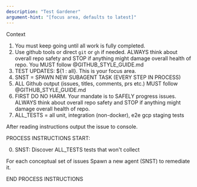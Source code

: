 ```yaml
---
description: "Test Gardener"
argument-hint: "[focus area, defaults to latest]"
---
```



Context
1. You must keep going until all work is fully completed.
2. Use github tools or direct `git` or `gh` if needed. ALWAYS think about overall repo safety and STOP if anything might damage overall health of repo.
You MUST follow @GITHUB_STYLE_GUIDE.md
3. TEST UPDATES: ${1 : all}. This is your focus area.
4. SNST = SPAWN NEW SUBAGENT TASK  (EVERY STEP IN PROCESS)
5. ALL Github output (issues, titles, comments, prs etc.) MUST follow @GITHUB_STYLE_GUIDE.md
6. FIRST DO NO HARM. Your mandate is to SAFELY progress issues.
ALWAYS think about overall repo safety and STOP if anything might damage overall health of repo.
7. ALL_TESTS = all unit, integration (non-docker), e2e gcp staging tests

After reading instructions output the issue to console.

PROCESS INSTRUCTIONS START:

0) SNST:
Discover ALL_TESTS tests that won't collect

For each conceptual set of issues Spawn a new agent (SNST) 
to remediate it.


END PROCESS INSTRUCTIONS
